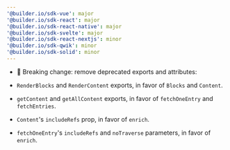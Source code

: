 ```yaml
---
'@builder.io/sdk-vue': major
'@builder.io/sdk-react': major
'@builder.io/sdk-react-native': major
'@builder.io/sdk-svelte': major
'@builder.io/sdk-react-nextjs': minor
'@builder.io/sdk-qwik': minor
'@builder.io/sdk-solid': minor
---
```


- 🧨 Breaking change: remove deprecated exports and attributes:

- `RenderBlocks` and `RenderContent` exports, in favor of `Blocks` and `Content`.
- `getContent` and `getAllContent` exports, in favor of `fetchOneEntry` and `fetchEntries`.
- `Content`'s `includeRefs` prop, in favor of `enrich`.
- `fetchOneEntry`'s `includeRefs` and `noTraverse` parameters, in favor of `enrich`.

